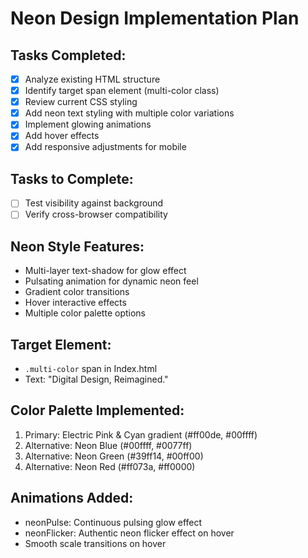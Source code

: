 # Neon Design Implementation Plan

## Tasks Completed:
- [x] Analyze existing HTML structure
- [x] Identify target span element (multi-color class)
- [x] Review current CSS styling
- [x] Add neon text styling with multiple color variations
- [x] Implement glowing animations
- [x] Add hover effects
- [x] Add responsive adjustments for mobile

## Tasks to Complete:
- [ ] Test visibility against background
- [ ] Verify cross-browser compatibility

## Neon Style Features:
- Multi-layer text-shadow for glow effect
- Pulsating animation for dynamic neon feel
- Gradient color transitions
- Hover interactive effects
- Multiple color palette options

## Target Element:
- `.multi-color` span in Index.html
- Text: "Digital Design, Reimagined."

## Color Palette Implemented:
1. Primary: Electric Pink & Cyan gradient (#ff00de, #00ffff)
2. Alternative: Neon Blue (#00ffff, #0077ff)
3. Alternative: Neon Green (#39ff14, #00ff00)
4. Alternative: Neon Red (#ff073a, #ff0000)

## Animations Added:
- neonPulse: Continuous pulsing glow effect
- neonFlicker: Authentic neon flicker effect on hover
- Smooth scale transitions on hover
